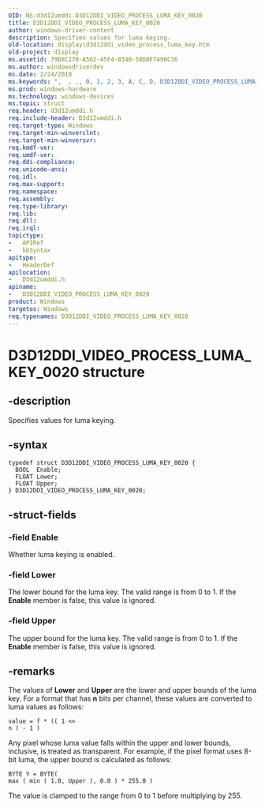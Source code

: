 ```yaml
---
UID: NS:d3d12umddi.D3D12DDI_VIDEO_PROCESS_LUMA_KEY_0020
title: D3D12DDI_VIDEO_PROCESS_LUMA_KEY_0020
author: windows-driver-content
description: Specifies values for luma keying.
old-location: display\d3d12ddi_video_process_luma_key.htm
old-project: display
ms.assetid: 79D8C170-A562-45F4-834B-58D8F7490C36
ms.author: windowsdriverdev
ms.date: 2/24/2018
ms.keywords: ",  , ,, 0, 1, 2, 3, A, C, D, D3D12DDI_VIDEO_PROCESS_LUMA_KEY_0020, D3D12DDI_VIDEO_PROCESS_LUMA_KEY_0020 structure [Display Devices], E, I, K, L, M, O, P, R, S, U, V, Y, _, d3d12umddi/D3D12DDI_VIDEO_PROCESS_LUMA_KEY_0020, display.d3d12ddi_video_process_luma_key"
ms.prod: windows-hardware
ms.technology: windows-devices
ms.topic: struct
req.header: d3d12umddi.h
req.include-header: D3d12umddi.h
req.target-type: Windows
req.target-min-winverclnt: 
req.target-min-winversvr: 
req.kmdf-ver: 
req.umdf-ver: 
req.ddi-compliance: 
req.unicode-ansi: 
req.idl: 
req.max-support: 
req.namespace: 
req.assembly: 
req.type-library: 
req.lib: 
req.dll: 
req.irql: 
topictype:
-	APIRef
-	kbSyntax
apitype:
-	HeaderDef
apilocation:
-	D3d12umddi.h
apiname:
-	D3D12DDI_VIDEO_PROCESS_LUMA_KEY_0020
product: Windows
targetos: Windows
req.typenames: D3D12DDI_VIDEO_PROCESS_LUMA_KEY_0020
---
```


# D3D12DDI_VIDEO_PROCESS_LUMA_KEY_0020 structure


## -description


Specifies values for luma keying.


## -syntax


````
typedef struct D3D12DDI_VIDEO_PROCESS_LUMA_KEY_0020 {
  BOOL  Enable;
  FLOAT Lower;
  FLOAT Upper;
} D3D12DDI_VIDEO_PROCESS_LUMA_KEY_0020;
````


## -struct-fields




### -field Enable

Whether luma keying is enabled.


### -field Lower

The lower bound for the luma key. The valid range is from 0 to 1. If the <b>Enable</b> member is false, this value is ignored.


### -field Upper

The upper bound for the luma key. The valid range is from 0 to 1. If the <b>Enable</b> member is false, this value is ignored.


## -remarks



The values of <b>Lower</b> and <b>Upper</b> are the lower and upper bounds of the luma key. For a format that has <b>n</b> bits per channel, these values are converted to luma values as follows: <pre class="syntax" xml:space="preserve"><code>value = f * (( 1 &lt;&lt; n ) - 1 )</code></pre>


Any pixel whose luma value falls within the upper and lower bounds, inclusive, is treated as transparent.  For example, if the pixel format uses 8-bit luma, the upper bound is calculated as follows:<pre class="syntax" xml:space="preserve"><code>BYTE Y = BYTE( max ( min ( 1.0, Upper ), 0.0 ) * 255.0 )</code></pre>


The value is clamped to the range from 0 to 1 before multiplying by 255.



